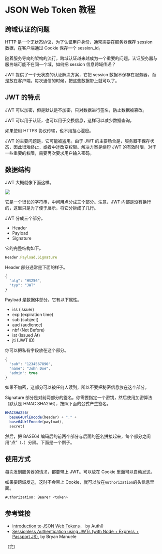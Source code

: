 # JSON Web Token 教程

## 跨域认证的问题

HTTP 是一个无状态协议，为了认证用户身份，通常需要在服务器保存 session 数据，在客户端通过 Cookie 保存一个 session_id。

随着服务导向的架构的流行，跨域认证越来越成为一个重要的问题。认证服务器与服务端可能不在同一个域，如何把 session 信息跨域传递？

JWT 提供了一个无状态的认证解决方案，它把 session 数据不保存在服务器，而是放在客户端。每次通信的时候，把这些数据带上就可以了。


## JWT 的特点

JWT 可以加密，但是默认是不加密，只对数据进行签名，防止数据被篡改。

JWT 可以用于认证，也可以用于交换信息，这样可以减少数据查询。

如果使用 HTTPS 协议传输，也不用担心泄密。

JWT 的主要问题是，它可能被盗用。由于 JWT 的主要场合是，服务器不保存状态，因此很难终止，或者中途改变权限。解决方案是缩短 JWT 的有效时限，对于一些重要的权限，需要再次要求用户输入密码。

## 数据结构

JWT 大概就像下面这样。

![](https://cdn.auth0.com/content/jwt/encoded-jwt3.png)

它是一个很长的字符串，中间用点分成三个部分。注意，JWT 内部是没有换行的，这里只是为了便于展示，将它分拆成了几行。

JWT 分成三个部分。

- Header
- Payload
- Signature

它的完整结构如下。

```javascript
Header.Payload.Signature
```

Header 部分通常是下面的样子。

```javascript
{
  "alg": "HS256",
  "typ": "JWT"
}
```

Payload 是数据体部分。它有以下属性。

-  iss (issuer)
- exp (expiration time)
- sub (subject)
- aud (audience)
- nbf (Not Before)
- iat (Issued At)
- jti (JWT ID)

你可以把私有字段放在这个部分。

```javascript
{
  "sub": "1234567890",
  "name": "John Doe",
  "admin": true
}
```

如果不加密，这部分可以被任何人读到，所以不要把秘密信息放在这个部分。

Signature 部分是对前两部分的签名。你需要指定一个密钥，然后使用加密算法（默认是 HMAC SHA256），按照下面的公式产生签名。

```javascript
HMACSHA256(
  base64UrlEncode(header) + "." +
  base64UrlEncode(payload),
  secret)
```

然后，把 BASE64 编码后的前两个部分与后面的签名拼接起来，每个部分之间用“点”（`.`）分隔。下面是一个例子。



## 使用方式

每次发到服务器的请求，都要带上 JWT。可以放在 Cookie 里面可以自动发送。

如果要跨域发送，这时不会带上 Cookie，就可以放在`Authorization`的头信息里面。

```javascript
Authorization: Bearer <token>
```

## 参考链接

- [Introduction to JSON Web Tokens](https://jwt.io/introduction/)， by Auth0
- [Sessionless Authentication using JWTs (with Node + Express + Passport JS)](https://medium.com/@bryanmanuele/sessionless-authentication-withe-jwts-with-node-express-passport-js-69b059e4b22c), by Bryan Manuele

（完）